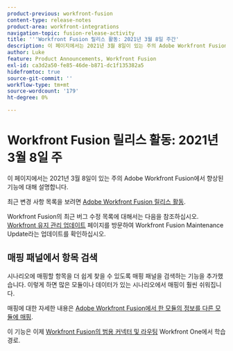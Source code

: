 ```yaml
---
product-previous: workfront-fusion
content-type: release-notes
product-area: workfront-integrations
navigation-topic: fusion-release-activity
title: '''Workfront Fusion 릴리스 활동: 2021년 3월 8일 주간'
description: 이 페이지에서는 2021년 3월 8일이 있는 주의 Adobe Workfront Fusion에서 향상된 기능에 대해 설명합니다.
author: Luke
feature: Product Announcements, Workfront Fusion
exl-id: ca3d2a50-fe85-46de-b871-dc1f135382a5
hidefromtoc: true
source-git-commit: ''
workflow-type: tm+mt
source-wordcount: '179'
ht-degree: 0%

---
```


# Workfront Fusion 릴리스 활동: 2021년 3월 8일 주

이 페이지에서는 2021년 3월 8일이 있는 주의 Adobe Workfront Fusion에서 향상된 기능에 대해 설명합니다.

최근 변경 사항 목록을 보려면 [Adobe Workfront Fusion 릴리스 활동](../../../product-announcements/product-releases/fusion-release-activity/fusion-release-activity.md).

Workfront Fusion의 최근 버그 수정 목록에 대해서는 다음을 참조하십시오. [Workfront 유지 관리 업데이트](https://experienceleague.adobe.com/docs/workfront-known-issues/releases/current-updates.html) 페이지를 방문하여 Workfront Fusion Maintenance Update라는 업데이트를 확인하십시오.

## 매핑 패널에서 항목 검색

시나리오에 매핑할 항목을 더 쉽게 찾을 수 있도록 매핑 패널을 검색하는 기능을 추가했습니다. 이렇게 하면 많은 모듈이나 데이터가 있는 시나리오에서 매핑이 훨씬 쉬워집니다.

매핑에 대한 자세한 내용은 [Adobe Workfront Fusion에서 한 모듈의 정보를 다른 모듈에 매핑](../../../workfront-fusion/mapping/map-information-between-modules.md).

이 기능은 이제 [Workfront Fusion의 범용 커넥터 및 라우팅](https://one.workfront.com/s/learningpath4/universal-connectors-and-routing-in-fusion-MCNYZ474LYKNDSDE7PCZFB7CFR44) Workfront One에서 학습 경로.
